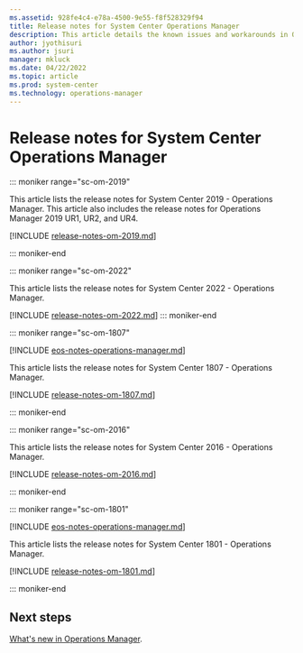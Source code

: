 ```yaml
---
ms.assetid: 928fe4c4-e78a-4500-9e55-f8f528329f94
title: Release notes for System Center Operations Manager
description: This article details the known issues and workarounds in Operations Manager
author: jyothisuri
ms.author: jsuri
manager: mkluck
ms.date: 04/22/2022
ms.topic: article
ms.prod: system-center
ms.technology: operations-manager
---
```


# Release notes for System Center Operations Manager

::: moniker range="sc-om-2019"

This article lists the release notes for System Center 2019 - Operations Manager.  This article also includes the release notes for Operations Manager 2019 UR1, UR2, and UR4.


[!INCLUDE [release-notes-om-2019.md](../includes/release-notes-om-2019.md)]

::: moniker-end

::: moniker range="sc-om-2022"

This article lists the release notes for System Center 2022 - Operations Manager.  

[!INCLUDE [release-notes-om-2022.md](../includes/release-notes-om-2022.md)]
::: moniker-end

::: moniker range="sc-om-1807"

[!INCLUDE [eos-notes-operations-manager.md](../includes/eos-notes-operations-manager.md)]

This article lists the release notes for System Center 1807 - Operations Manager.

[!INCLUDE [release-notes-om-1807.md](../includes/release-notes-om-1807.md)]

::: moniker-end

::: moniker range="sc-om-2016"

This article lists the release notes for System Center 2016 - Operations Manager.

[!INCLUDE [release-notes-om-2016.md](../includes/release-notes-om-2016.md)]

::: moniker-end

::: moniker range="sc-om-1801"

[!INCLUDE [eos-notes-operations-manager.md](../includes/eos-notes-operations-manager.md)]

This article lists the release notes for System Center 1801 - Operations Manager.

[!INCLUDE [release-notes-om-1801.md](../includes/release-notes-om-1801.md)]

::: moniker-end

## Next steps
[What's new in Operations Manager](whats-new-in-om.md).
